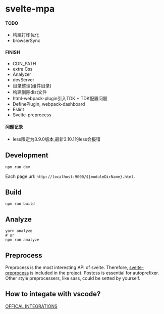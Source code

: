 # svelte-mpa

#### TODO
- 构建打印优化
- browserSync

#### FINISH
- CDN_PATH
- extra Css
- Analyzer
- devServer
- 目录整理(组件目录)
- 构建删除dist文件
- html-webpack-plugin引入TDK + TDK配置问题
- DefinePlugin, webpack-dashboard
- Eslint
- Svelte-preprocess

#### 问题记录
- less限定为3.9.0版本,最新3.10.1的less会报错

## Development

```shell
npm run dev
```

Each page url: `http://localhost:9000/${moduleDirName}.html`.

## Build

```shell
npm run build
```

## Analyze

```shell
yarn analyze
# or
npm run analyze
```

## Preprocess

Preprocess is the most interesting API of svelte. Therefore, [svelte-preprocess](https://github.com/kaisermann/svelte-preprocess) is included in the project. Postcss is essential for autoprefixer. Other style preprocessers, like sass, could be setted by yourself. 

## How to integate with vscode?

[OFFICAL INTEGRATIONS](https://github.com/sveltejs/eslint-plugin-svelte3/blob/master/INTEGRATIONS.md)
